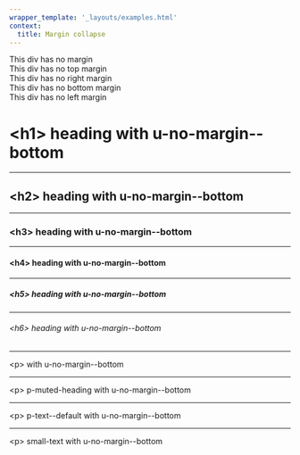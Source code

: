 ```yaml
---
wrapper_template: '_layouts/examples.html'
context:
  title: Margin collapse
---
```


<div class="p-card u-no-margin">
  This div has no margin
</div>
<div class="p-card u-no-margin--top">
  This div has no top margin
</div>
<div class="p-card u-no-margin--right">
  This div has no right margin
</div>
<div class="p-card u-no-margin--bottom">
  This div has no bottom margin
</div>
<div class="p-card u-no-margin--left">
  This div has no left margin
</div>
<h1 class="u-no-margin--bottom">&lt;h1&gt; heading with u-no-margin--bottom</h1>
<hr>
<h2 class="u-no-margin--bottom">&lt;h2&gt; heading with u-no-margin--bottom</h2>
<hr>
<h3 class="u-no-margin--bottom">&lt;h3&gt; heading with u-no-margin--bottom</h3>
<hr>
<h4 class="u-no-margin--bottom">&lt;h4&gt; heading with u-no-margin--bottom</h4>
<hr>
<h5 class="u-no-margin--bottom">&lt;h5&gt; heading with u-no-margin--bottom</h5>
<hr>
<h6 class="u-no-margin--bottom">&lt;h6&gt; heading with u-no-margin--bottom</h6>
<hr>
<p class="u-no-margin--bottom">&lt;p&gt; with u-no-margin--bottom</p>
<hr>
<p class="p-muted-heading u-no-margin--bottom">&lt;p&gt; p-muted-heading with u-no-margin--bottom</p>
<hr>
<p class="p-text--default u-no-margin--bottom">&lt;p&gt; p-text--default with u-no-margin--bottom</h1>
<hr>
<p class="p-text--small u-no-margin--bottom">&lt;p&gt; small-text with u-no-margin--bottom</p>
